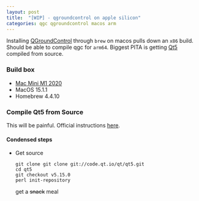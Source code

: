 ```yaml
---
layout: post
title:  "[WIP] - qgroundcontrol on apple silicon"
categories: qgc qgroundcontrol macos arm
---
```


Installing [QGroundControl](https://docs.qgroundcontrol.com/master/en/qgc-user-guide/index.html) through `brew` on macos pulls down an `x86` build. Should be able to compile qgc for `arm64`.
Biggest PITA is getting [Qt5](https://doc.qt.io/qt-5/) compiled from source. 

### Build box
- [Mac Mini M1 2020](https://support.apple.com/en-us/111894)
- MacOS 15.1.1
- Homebrew 4.4.10

### Compile Qt5 from Source
This will be painful.
Official instructions [here](https://wiki.qt.io/Building_Qt_5_from_Git#macOS).

#### Condensed steps
- Get source 
    ```
    git clone git clone git://code.qt.io/qt/qt5.git
    cd qt5
    git checkout v5.15.0
    perl init-repository
    ```
  get a ~~snack~~ meal


